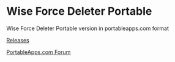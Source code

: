 # Wise Force Deleter Portable
Wise Force Deleter Portable version in portableapps.com format

[Releases](https://github.com/Bluevect/WiseForceDeleterPortable/releases)

[PortableApps.com Forum](https://portableapps.com/node/64466)
